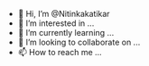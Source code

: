 - 👋 Hi, I’m @Nitinkakatikar
- 👀 I’m interested in ...
- 🌱 I’m currently learning ...
- 💞️ I’m looking to collaborate on ...
- 📫 How to reach me ...

<!---
Nitinkakatikar/Nitinkakatikar is a ✨ special ✨ repository because its `README.md` (this file) appears on your GitHub profile.
You can click the Preview link to take a look at your changes.
--->
